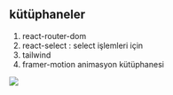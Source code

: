 ## kütüphaneler
1. react-router-dom
2. react-select : select işlemleri için
3. tailwind
4. framer-motion animasyon kütüphanesi

![](ekran.gif)